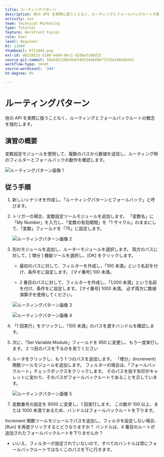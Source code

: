 ```yaml
---
title: ルーティングパターン
description: 他の API を実際に扱うことなく、ルーティングとフォールバックルートの概念を強化します。
activity: use
team: Technical Marketing
type: Tutorial
feature: Workfront Fusion
role: User
level: Beginner
kt: 11044
thumbnail: KT11044.png
exl-id: d8218115-5180-4e64-8ec1-d2d6afc88d23
source-git-commit: 58a545120b29a5f492344b89b77235e548e94241
workflow-type: tm+mt
source-wordcount: '344'
ht-degree: 0%

---
```


# ルーティングパターン

他の API を実際に扱うことなく、ルーティングとフォールバックルートの概念を強化します。

## 演習の概要

変数設定モジュールを使用して、複数のパスから数値を送信し、ルーティング時のフィルターとフォールバックの動作を確認します。

![ルーティングパターン画像 1](../12-exercises/assets/routing-patterns-walkthrough-1.png)

## 従う手順

1. 新しいシナリオを作成し、「ルーティングパターンとフォールバック」と呼びます。
1. トリガーの場合、変数設定ツールモジュールを追加します。 「変数名」に「My Number」を入力し、「変数の有効期間」を「1 サイクル」のままにして、「変数」フィールドを「75」に設定します。

   ![ルーティングパターン画像 2](../12-exercises/assets/routing-patterns-walkthrough-2.png)

1. 別のモジュールを追加し、ルーターモジュールを選択します。 両方のパスに対して、[ 増分 ] 機能ツールを選択し、[OK] をクリックします。

   + 最初のパスに対して、フィルターを作成し、「100 未満」という名前を付け、条件をに設定します。 [マイ番号] 100 未満。

   + 2 番目のパスに対して、フィルターを作成し、「1,000 未満」という名前を付け、条件をに設定します。 [マイ番号] 1000 未満。 必ず両方に数値演算子を使用してください。

   ![ルーティングパターン画像 3](../12-exercises/assets/routing-patterns-walkthrough-3.png)

   ![ルーティングパターン画像 4](../12-exercises/assets/routing-patterns-walkthrough-4.png)

1. 「1 回実行」をクリックし、「100 未満」のパスを渡すバンドルを確認します。
1. 次に、「Set Variable Module」フィールドを 950 に変更し、もう一度実行します。 2 つ目のパスを下るのを見てください
1. ルータをクリックし、もう 1 つのパスを追加します。 「増分」(Increment) 関数ツールモジュールを追加します。 フィルターの場合は、「フォールバックルート」チェックボックスをクリックします。 そのパスを指す矢印がキャレットに変わり、そのパスがフォールバックルートであることを示しています。

   ![ルーティングパターン画像 5](../12-exercises/assets/routing-patterns-walkthrough-5.png)

1. 変数番号の設定を 9500 に変更し、1 回実行します。 この数が 100 以上、または 1000 未満であるため、バンドルはフォールバックルートを下ります。

Increment 関数ツールモジュールでパスを追加し、フィルタを設定しない場合、[Run] を再度クリックするとどうなりますか？ バンドルは、4 番目のルートが追加されたフォールバックルートを下りませんか？

+ いいえ、フィルターが設定されていないので、すべてのバンドルは常にフォールバックルートではなくこのパスを下に行きます。
